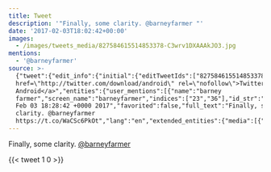 ```yaml
---
title: Tweet
description: '"Finally, some clarity. @barneyfarmer "'
date: '2017-02-03T18:02:42+00:00'
images:
  - /images/tweets_media/827584615514853378-C3wrv1DXAAAkJO3.jpg
mentions:
  - '@barneyfarmer'
source: >-
  {"tweet":{"edit_info":{"initial":{"editTweetIds":["827584615514853378"],"editableUntil":"2017-02-03T19:28:42.774Z","editsRemaining":"5","isEditEligible":true}},"retweeted":false,"source":"<a
  href=\"http://twitter.com/download/android\" rel=\"nofollow\">Twitter for
  Android</a>","entities":{"user_mentions":[{"name":"barney
  farmer","screen_name":"barneyfarmer","indices":["23","36"],"id_str":"235172191","id":"235172191"}],"urls":[],"symbols":[],"media":[{"expanded_url":"https://twitter.com/toychicken/status/827584615514853378/photo/1","indices":["37","60"],"url":"https://t.co/WaCSc6PkOt","media_url":"http://pbs.twimg.com/tweet_video_thumb/C3wrv1DXAAAkJO3.jpg","id_str":"827584532224344064","id":"827584532224344064","media_url_https":"https://pbs.twimg.com/tweet_video_thumb/C3wrv1DXAAAkJO3.jpg","sizes":{"small":{"w":"372","h":"324","resize":"fit"},"medium":{"w":"372","h":"324","resize":"fit"},"large":{"w":"372","h":"324","resize":"fit"},"thumb":{"w":"150","h":"150","resize":"crop"}},"type":"photo","display_url":"pic.twitter.com/WaCSc6PkOt"}],"hashtags":[]},"display_text_range":["0","60"],"favorite_count":"1","id_str":"827584615514853378","truncated":false,"retweet_count":"0","id":"827584615514853378","possibly_sensitive":false,"created_at":"Fri
  Feb 03 18:28:42 +0000 2017","favorited":false,"full_text":"Finally, some
  clarity. @barneyfarmer
  https://t.co/WaCSc6PkOt","lang":"en","extended_entities":{"media":[{"expanded_url":"https://twitter.com/toychicken/status/827584615514853378/photo/1","indices":["37","60"],"url":"https://t.co/WaCSc6PkOt","media_url":"http://pbs.twimg.com/tweet_video_thumb/C3wrv1DXAAAkJO3.jpg","id_str":"827584532224344064","video_info":{"aspect_ratio":["31","27"],"variants":[{"bitrate":"0","content_type":"video/mp4","url":"https://video.twimg.com/tweet_video/C3wrv1DXAAAkJO3.mp4"}]},"id":"827584532224344064","media_url_https":"https://pbs.twimg.com/tweet_video_thumb/C3wrv1DXAAAkJO3.jpg","sizes":{"small":{"w":"372","h":"324","resize":"fit"},"medium":{"w":"372","h":"324","resize":"fit"},"large":{"w":"372","h":"324","resize":"fit"},"thumb":{"w":"150","h":"150","resize":"crop"}},"type":"animated_gif","display_url":"pic.twitter.com/WaCSc6PkOt"}]}}}
---
```

Finally, some clarity. [@barneyfarmer](https://twitter.com/@barneyfarmer) 
    
{{< tweet 1 0 >}}
    

